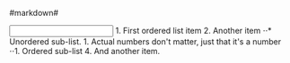 #markdown#
<title>The Anh BTVN</title>

<input type="password">
</body>

</html>
1. First ordered list item
2. Another item
⋅⋅* Unordered sub-list. 
1. Actual numbers don't matter, just that it's a number
⋅⋅1. Ordered sub-list
4. And another item.
